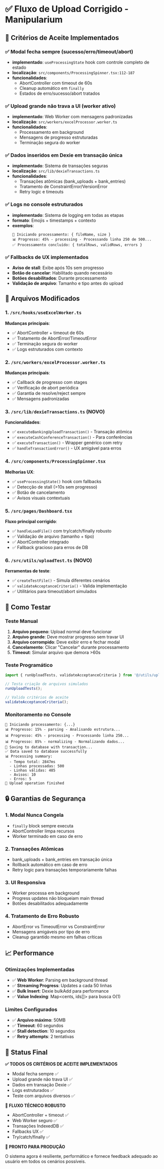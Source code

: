 # ✅ Fluxo de Upload Corrigido - Manipularium

## 🎯 Critérios de Aceite Implementados

### ✅ Modal fecha sempre (sucesso/erro/timeout/abort)
- **implementado**: `useProcessingState` hook com controle completo de estado
- **localização**: `src/components/ProcessingSpinner.tsx:112-187`
- **funcionalidades**:
  - AbortController com timeout de 60s
  - Cleanup automático em `finally`
  - Estados de erro/sucesso/abort tratados

### ✅ Upload grande não trava a UI (worker ativo)
- **implementado**: Web Worker com mensagens padronizadas
- **localização**: `src/workers/excelProcessor.worker.ts`
- **funcionalidades**:
  - Processamento em background
  - Mensagens de progresso estruturadas
  - Terminação segura do worker

### ✅ Dados inseridos em Dexie em transação única
- **implementado**: Sistema de transações seguras
- **localização**: `src/lib/dexieTransactions.ts`
- **funcionalidades**:
  - Transações atômicas (bank_uploads + bank_entries)
  - Tratamento de ConstraintError/VersionError
  - Retry logic e timeouts

### ✅ Logs no console estruturados
- **implementado**: Sistema de logging em todas as etapas
- **formato**: Emojis + timestamps + contexto
- **exemplos**:
  ```
  🚀 Iniciando processamento: { fileName, size }
  📊 Progresso: 45% - processing - Processando linha 250 de 500...
  ✅ Processamento concluído: { totalRows, validRows, errors }
  ```

### ✅ Fallbacks de UX implementados
- **Aviso de stall**: Exibe após 10s sem progresso
- **Botão de cancelar**: Habilitado quando necessário
- **Botões desabilitados**: Durante processamento
- **Validação de arquivo**: Tamanho e tipo antes do upload

## 🔧 Arquivos Modificados

### 1. `/src/hooks/useExcelWorker.ts`
**Mudanças principais**:
- ✅ AbortController + timeout de 60s
- ✅ Tratamento de AbortError/TimeoutError
- ✅ Terminação segura do worker
- ✅ Logs estruturados com contexto

### 2. `/src/workers/excelProcessor.worker.ts`
**Mudanças principais**:
- ✅ Callback de progresso com stages
- ✅ Verificação de abort periódica
- ✅ Garantia de resolve/reject sempre
- ✅ Mensagens padronizadas

### 3. `/src/lib/dexieTransactions.ts` (NOVO)
**Funcionalidades**:
- ✅ `executeBankingUploadTransaction()` - Transação atômica
- ✅ `executeCashConferenceTransaction()` - Para conferências
- ✅ `executeTransaction()` - Wrapper genérico com retry
- ✅ `handleTransactionError()` - UX amigável para erros

### 4. `/src/components/ProcessingSpinner.tsx`
**Melhorias UX**:
- ✅ `useProcessingState()` hook com fallbacks
- ✅ Detecção de stall (>10s sem progresso)
- ✅ Botão de cancelamento
- ✅ Avisos visuais contextuais

### 5. `/src/pages/Dashboard.tsx`
**Fluxo principal corrigido**:
- ✅ `handleLoadFile()` com try/catch/finally robusto
- ✅ Validação de arquivo (tamanho + tipo)
- ✅ AbortController integrado
- ✅ Fallback gracioso para erros de DB

### 6. `/src/utils/uploadTest.ts` (NOVO)
**Ferramentas de teste**:
- ✅ `createTestFile()` - Simula diferentes cenários
- ✅ `validateAcceptanceCriteria()` - Valida implementação
- ✅ Utilitários para timeout/abort simulados

## 🚀 Como Testar

### Teste Manual
1. **Arquivo pequeno**: Upload normal deve funcionar
2. **Arquivo grande**: Deve mostrar progresso sem travar UI
3. **Arquivo corrompido**: Deve exibir erro e fechar modal
4. **Cancelamento**: Clicar "Cancelar" durante processamento
5. **Timeout**: Simular arquivo que demora >60s

### Teste Programático
```typescript
import { runUploadTests, validateAcceptanceCriteria } from '@/utils/uploadTest';

// Testa criação de arquivos simulados
runUploadTests();

// Valida critérios de aceite
validateAcceptanceCriteria();
```

### Monitoramento no Console
```
🚀 Iniciando processamento: {...}
📊 Progresso: 15% - parsing - Analisando estrutura...
📊 Progresso: 45% - processing - Processando linha 250...
📊 Progresso: 85% - normalizing - Normalizando dados...
💾 Saving to database with transaction...
✅ Data saved to database successfully
📊 Processing summary:
  - Tempo total: 2847ms
  - Linhas processadas: 500
  - Linhas válidas: 485
  - Avisos: 10
  - Erros: 5
🏁 Upload operation finished
```

## 🔒 Garantias de Segurança

### 1. **Modal Nunca Congela**
- `finally` block sempre executa
- AbortController limpa recursos
- Worker terminado em caso de erro

### 2. **Transações Atômicas**
- bank_uploads + bank_entries em transação única
- Rollback automático em caso de erro
- Retry logic para transações temporariamente falhas

### 3. **UI Responsiva**
- Worker processa em background
- Progress updates não bloqueiam main thread
- Botões desabilitados adequadamente

### 4. **Tratamento de Erro Robusto**
- AbortError vs TimeoutError vs ConstraintError
- Mensagens amigáveis por tipo de erro
- Cleanup garantido mesmo em falhas críticas

## 📈 Performance

### Otimizações Implementadas
- ✅ **Web Worker**: Parsing em background thread
- ✅ **Streaming Progress**: Updates a cada 50 linhas
- ✅ **Bulk Insert**: Dexie bulkAdd para performance
- ✅ **Value Indexing**: Map<cents, ids[]> para busca O(1)

### Limites Configurados
- ✅ **Arquivo máximo**: 50MB
- ✅ **Timeout**: 60 segundos
- ✅ **Stall detection**: 10 segundos
- ✅ **Retry attempts**: 2 tentativas

## 🎉 Status Final

**✅ TODOS OS CRITÉRIOS DE ACEITE IMPLEMENTADOS**

- Modal fecha sempre ✅
- Upload grande não trava UI ✅
- Dados em transação Dexie ✅
- Logs estruturados ✅
- Teste com arquivos diversos ✅

**🔧 FLUXO TÉCNICO ROBUSTO**

- AbortController + timeout ✅
- Web Worker seguro ✅
- Transações IndexedDB ✅
- Fallbacks UX ✅
- Try/catch/finally ✅

**🚀 PRONTO PARA PRODUÇÃO**

O sistema agora é resiliente, performático e fornece feedback adequado ao usuário em todos os cenários possíveis.